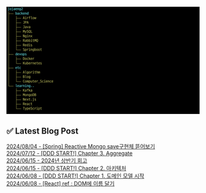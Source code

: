 ![image](./image/231205.png)

## ✅ Latest Blog Post

[2024/08/04 - [Spring] Reactive Mongo save구현체 뜯어보기](http://blog.naver.com/ds4ouj/223535968937?fromRss=true&trackingCode=rss) <br/>
[2024/07/12 - [DDD START!] Chapter 3. Aggregate](http://blog.naver.com/ds4ouj/223510836404?fromRss=true&trackingCode=rss) <br/>
[2024/06/15 - 2024년 상반기 회고](http://blog.naver.com/ds4ouj/223480451555?fromRss=true&trackingCode=rss) <br/>
[2024/06/15 - [DDD START!] Chapter 2. 아키텍처](http://blog.naver.com/ds4ouj/223480261147?fromRss=true&trackingCode=rss) <br/>
[2024/06/08 - [DDD START!] Chapter 1. 도메인 모델 시작](http://blog.naver.com/ds4ouj/223473284791?fromRss=true&trackingCode=rss) <br/>
[2024/06/08 - [React] ref : DOM에 이름 달기](http://blog.naver.com/ds4ouj/223473065809?fromRss=true&trackingCode=rss) <br/>
